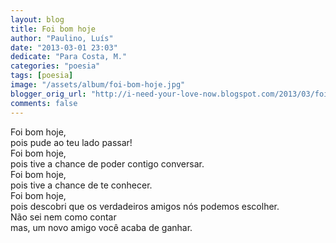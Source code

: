 ```yaml
---
layout: blog
title: Foi bom hoje
author: "Paulino, Luís"
date: "2013-03-01 23:03"
dedicate: "Para Costa, M."
categories: "poesia"
tags: [poesia]
image: "/assets/album/foi-bom-hoje.jpg"
blogger_orig_url: "http://i-need-your-love-now.blogspot.com/2013/03/foi-bom-hoje.html"
comments: false
---
```

Foi bom hoje,\
pois pude ao teu lado passar!\
Foi bom hoje,\
pois tive a chance de poder contigo conversar.\
Foi bom hoje,\
pois tive a chance de te conhecer.\
Foi bom hoje,\
pois descobri que os verdadeiros amigos nós podemos escolher.\
Não sei nem como contar\
mas, um novo amigo você acaba de ganhar.

